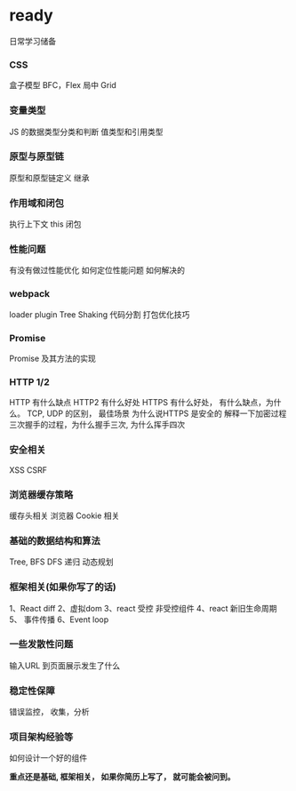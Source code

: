 # ready
日常学习储备

### CSS

盒子模型
BFC，Flex
局中
Grid


### 变量类型

JS 的数据类型分类和判断
值类型和引用类型


### 原型与原型链

原型和原型链定义
继承


### 作用域和闭包

执行上下文
this
闭包


### 性能问题

有没有做过性能优化
如何定位性能问题
如何解决的


### webpack

loader
plugin
Tree Shaking
代码分割
打包优化技巧


### Promise

Promise 及其方法的实现


### HTTP 1/2

HTTP 有什么缺点
HTTP2 有什么好处
HTTPS 有什么好处， 有什么缺点，为什么。
TCP, UDP 的区别，  最佳场景
为什么说HTTPS 是安全的
解释一下加密过程
三次握手的过程，为什么握手三次, 为什么挥手四次


### 安全相关

XSS
CSRF


### 浏览器缓存策略

缓存头相关
浏览器 Cookie 相关


### 基础的数据结构和算法

Tree,
BFS
DFS
递归
动态规划


### 框架相关(如果你写了的话)

1、React diff
2、虚拟dom
3、react 受控 非受控组件
4、react 新旧生命周期
5、 事件传播
6、Event loop


### 一些发散性问题

输入URL 到页面展示发生了什么


### 稳定性保障

错误监控， 收集，分析


### 项目架构经验等
如何设计一个好的组件

**重点还是基础, 框架相关， 如果你简历上写了， 就可能会被问到。**
